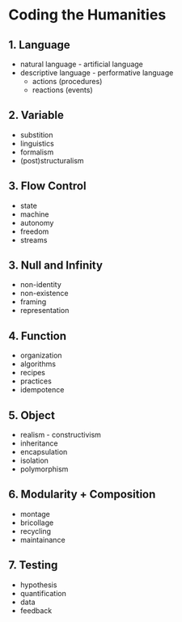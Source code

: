 # Coding the Humanities

## 1. Language

+ natural language - artificial language
+ descriptive language - performative language
  + actions (procedures)
  + reactions (events)


## 2. Variable

+ substition
+ linguistics
+ formalism
+ (post)structuralism


## 3. Flow Control

+ state 
+ machine
+ autonomy
+ freedom
+ streams


## 3. Null and Infinity

+ non-identity 
+ non-existence
+ framing
+ representation


## 4. Function

+ organization
+ algorithms
+ recipes
+ practices
+ idempotence


## 5. Object

+ realism - constructivism
+ inheritance
+ encapsulation
+ isolation
+ polymorphism


## 6. Modularity + Composition

+ montage
+ bricollage
+ recycling
+ maintainance

## 7. Testing

+ hypothesis
+ quantification
+ data
+ feedback 
